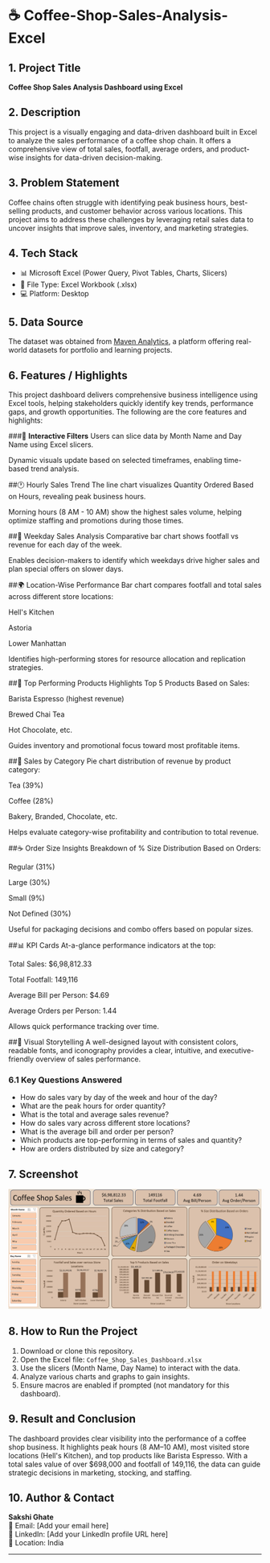 # ☕ Coffee-Shop-Sales-Analysis-Excel

## 1. Project Title
**Coffee Shop Sales Analysis Dashboard using Excel**

## 2. Description
This project is a visually engaging and data-driven dashboard built in Excel to analyze the sales performance of a coffee shop chain. It offers a comprehensive view of total sales, footfall, average orders, and product-wise insights for data-driven decision-making.

## 3. Problem Statement
Coffee chains often struggle with identifying peak business hours, best-selling products, and customer behavior across various locations. This project aims to address these challenges by leveraging retail sales data to uncover insights that improve sales, inventory, and marketing strategies.

## 4. Tech Stack
- 📊 Microsoft Excel (Power Query, Pivot Tables, Charts, Slicers)
- 📁 File Type: Excel Workbook (.xlsx)
- 💻 Platform: Desktop

## 5. Data Source
The dataset was obtained from [Maven Analytics](https://www.mavenanalytics.io/), a platform offering real-world datasets for portfolio and learning projects.

## 6. Features / Highlights
This project dashboard delivers comprehensive business intelligence using Excel tools, helping stakeholders quickly identify key trends, performance gaps, and growth opportunities. The following are the core features and highlights:

###📌 **Interactive Filters**
Users can slice data by Month Name and Day Name using Excel slicers.

Dynamic visuals update based on selected timeframes, enabling time-based trend analysis.

##🕐 Hourly Sales Trend
The line chart visualizes Quantity Ordered Based on Hours, revealing peak business hours.

Morning hours (8 AM - 10 AM) show the highest sales volume, helping optimize staffing and promotions during those times.

##📅 Weekday Sales Analysis
Comparative bar chart shows footfall vs revenue for each day of the week.

Enables decision-makers to identify which weekdays drive higher sales and plan special offers on slower days.

##🌍 Location-Wise Performance
Bar chart compares footfall and total sales across different store locations:

Hell's Kitchen

Astoria

Lower Manhattan

Identifies high-performing stores for resource allocation and replication strategies.

##💸 Top Performing Products
Highlights Top 5 Products Based on Sales:

Barista Espresso (highest revenue)

Brewed Chai Tea

Hot Chocolate, etc.

Guides inventory and promotional focus toward most profitable items.

##🧾 Sales by Category
Pie chart distribution of revenue by product category:

Tea (39%)

Coffee (28%)

Bakery, Branded, Chocolate, etc.

Helps evaluate category-wise profitability and contribution to total revenue.

##☕ Order Size Insights
Breakdown of % Size Distribution Based on Orders:

Regular (31%)

Large (30%)

Small (9%)

Not Defined (30%)

Useful for packaging decisions and combo offers based on popular sizes.

##📊 KPI Cards
At-a-glance performance indicators at the top:

Total Sales: $6,98,812.33

Total Footfall: 149,116

Average Bill per Person: $4.69

Average Orders per Person: 1.44

Allows quick performance tracking over time.

##📌 Visual Storytelling
A well-designed layout with consistent colors, readable fonts, and iconography provides a clear, intuitive, and executive-friendly overview of sales performance.

### 6.1 Key Questions Answered
- How do sales vary by day of the week and hour of the day?
- What are the peak hours for order quantity?
- What is the total and average sales revenue?
- How do sales vary across different store locations?
- What is the average bill and order per person?
- Which products are top-performing in terms of sales and quantity?
- How are orders distributed by size and category?

## 7. Screenshot

![Coffee Shop Sales Dashboard](https://github.com/SakshiGhate/coffee-shop-sales-analysis-excel/blob/main/Coffee%20Shop%20Sales.png)

## 8. How to Run the Project
1. Download or clone this repository.
2. Open the Excel file: `Coffee_Shop_Sales_Dashboard.xlsx`
3. Use the slicers (Month Name, Day Name) to interact with the data.
4. Analyze various charts and graphs to gain insights.
5. Ensure macros are enabled if prompted (not mandatory for this dashboard).

## 9. Result and Conclusion
The dashboard provides clear visibility into the performance of a coffee shop business. It highlights peak hours (8 AM–10 AM), most visited store locations (Hell's Kitchen), and top products like Barista Espresso. With a total sales value of over $698,000 and footfall of 149,116, the data can guide strategic decisions in marketing, stocking, and staffing.

## 10. Author & Contact
**Sakshi Ghate**  
📧 Email: [Add your email here]  
🔗 LinkedIn: [Add your LinkedIn profile URL here]  
📍 Location: India

---

